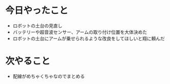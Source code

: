# 今日やったこと
- ロボットの土台の見直し
- バッテリーや超音波センサー、アームの取り付け位置を大体決めた
- ロボットの土台にアームが乗せられるような改良をしてほしいと翔に頼んだ
# 次やること
- 配線がめちゃくちゃなのでまとめる
